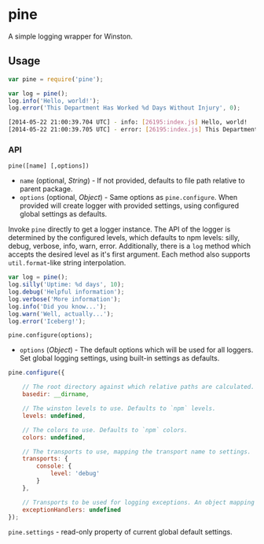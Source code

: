 # pine

A simple logging wrapper for Winston.


## Usage
```javascript
var pine = require('pine');

var log = pine();
log.info('Hello, world!');
log.error('This Department Has Worked %d Days Without Injury', 0);
```

```bash
[2014-05-22 21:00:39.704 UTC] - info: [26195:index.js] Hello, world!
[2014-05-22 21:00:39.705 UTC] - error: [26195:index.js] This Department Has Worked 0 Days Without Injury
```


### API
`pine([name] [,options])`
- `name` (optional, *String*) - If not provided, defaults to file path relative to parent package.
- `options` (optional, *Object*) - Same options as `pine.configure`. When provided will create logger with provided
settings, using configured global settings as defaults.

Invoke `pine` directly to get a logger instance. The API of the logger is determined by the configured levels, which defaults
to npm levels: silly, debug, verbose, info, warn, error. Additionally, there is a `log` method which accepts the desired
level as it's first argument. Each method also supports `util.format`-like string interpolation.

```javascript
var log = pine();
log.silly('Uptime: %d days', 10);
log.debug('Helpful information');
log.verbose('More information');
log.info('Did you know...');
log.warn('Well, actually...');
log.error('Iceberg!');
```


`pine.configure(options);`
- `options` (*Object*) - The default options which will be used for all loggers.
Set global logging settings, using built-in settings as defaults.

```javascript
pine.configure({

    // The root directory against which relative paths are calculated. Defaults to root of calling module.
    basedir: __dirname,

    // The winston levels to use. Defaults to `npm` levels.
    levels: undefined,

    // The colors to use. Defaults to `npm` colors.
    colors: undefined,

    // The transports to use, mapping the transport name to settings.
    transports: {
        console: {
            level: 'debug'
        }
    },

    // Transports to be used for logging exceptions. An object mapping the transport name to settings.
    exceptionHandlers: undefined
});
```


`pine.settings` - read-only property of current global default settings.